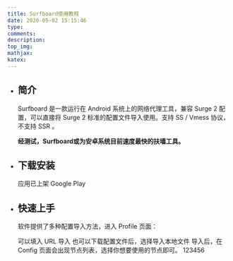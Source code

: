 ```yaml
---
title: Surfboard使用教程
date: 2020-05-02 15:15:46
type: 
comments: 
description:
top_img: 
mathjax:
katex:
---
```



- ## 简介
       
    Surfboard 是一款运行在 Android 系统上的网络代理工具，兼容 Surge 2 配置，可以直接将 Surge 2 标准的配置文件导入使用。支持 SS / Vmess 协议，不支持 SSR 。

    **经测试，Surfboard或为安卓系统目前速度最快的扶墙工具。**


- ## 下载安装
    应用已上架 Google Play 

- ## 快速上手
    软件提供了多种配置导入方法，进入 Profile 页面：

    可以填入 URL 导入
    也可以下载配置文件后，选择导入本地文件
    导入后，在 Config 页面会出现节点列表，选择你想要使用的节点即可。
    123456


